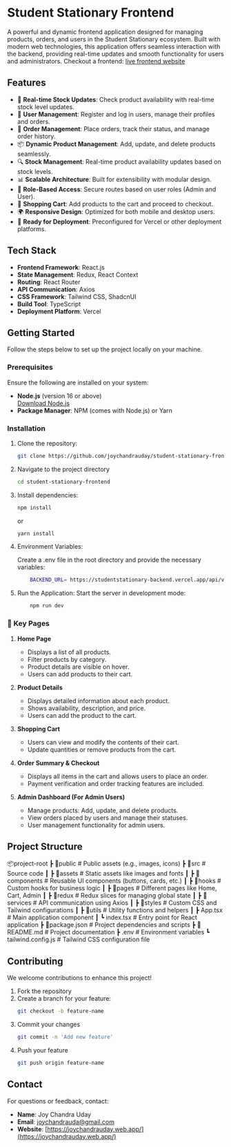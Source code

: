 # Student Stationary Frontend

A powerful and dynamic frontend application designed for managing products, orders, and users in the Student Stationary ecosystem. Built with modern web technologies, this application offers seamless interaction with the backend, providing real-time updates and smooth functionality for users and administrators.
Checkout a frontend: [live frontend website](https://student-stationary-frontend.vercel.app/)

## Features
- 🌟 **Real-time Stock Updates**: Check product availability with real-time stock level updates.
- 👤 **User Management**: Register and log in users, manage their profiles and orders.
- 📧 **Order Management**: Place orders, track their status, and manage order history.
- 📦 **Dynamic Product Management**: Add, update, and delete products seamlessly.
- 🔍 **Stock Management**: Real-time product availability updates based on stock levels.
- 📊 **Scalable Architecture**: Built for extensibility with modular design.
- 🔐 **Role-Based Access**: Secure routes based on user roles (Admin and User).
- 🛒 **Shopping Cart**: Add products to the cart and proceed to checkout.
- 🌍 **Responsive Design**: Optimized for both mobile and desktop users.
- 🚀 **Ready for Deployment**: Preconfigured for Vercel or other deployment platforms.

## Tech Stack

- **Frontend Framework**: React.js
- **State Management**: Redux, React Context
- **Routing**: React Router
- **API Communication**: Axios
- **CSS Framework**: Tailwind CSS, ShadcnUI
- **Build Tool**: TypeScript
- **Deployment Platform**: Vercel

## Getting Started

Follow the steps below to set up the project locally on your machine.

### Prerequisites

Ensure the following are installed on your system:

- **Node.js** (version 16 or above)  
  [Download Node.js](https://nodejs.org/)
- **Package Manager**: NPM (comes with Node.js) or Yarn

### Installation

1.  Clone the repository:
    ```bash
    git clone https://github.com/joychandrauday/student-stationary-frontend.git
    ```
2.  Navigate to the project directory
    ```bash
    cd student-stationary-frontend
    ```
3.  Install dependencies:

    ```bash
    npm install
    ```

    or

    ```bash
    yarn install
    ```

4.  Environment Variables:

    Create a .env file in the root directory and provide the necessary variables:

    ```bash
        BACKEND_URL= https://studentstationary-backend.vercel.app/api/v1
    ```

6.  Run the Application:
    Start the server in development mode:



    ```bash
        npm run dev
    ```


### 🌟 Key Pages

1. **Home Page**
   - Displays a list of all products.
   - Filter products by category.
   - Product details are visible on hover.
   - Users can add products to their cart.

2. **Product Details**
   - Displays detailed information about each product.
   - Shows availability, description, and price.
   - Users can add the product to the cart.

3. **Shopping Cart**
   - Users can view and modify the contents of their cart.
   - Update quantities or remove products from the cart.

4. **Order Summary & Checkout**
   - Displays all items in the cart and allows users to place an order.
   - Payment verification and order tracking features are included.

5. **Admin Dashboard (For Admin Users)**
   - Manage products: Add, update, and delete products.
   - View orders placed by users and manage their statuses.
   - User management functionality for admin users.

## Project Structure
📦project-root
┣ 📂public # Public assets (e.g., images, icons)
┣ 📂src # Source code
┃ ┣ 📂assets # Static assets like images and fonts
┃ ┣ 📂components # Reusable UI components (buttons, cards, etc.)
┃ ┣ 📂hooks # Custom hooks for business logic
┃ ┣ 📂pages # Different pages like Home, Cart, Admin
┃ ┣ 📂redux # Redux slices for managing global state
┃ ┣ 📂services # API communication using Axios
┃ ┣ 📂styles # Custom CSS and Tailwind configurations
┃ ┣ 📂utils # Utility functions and helpers
┃ ┣ App.tsx # Main application component
┃ ┗ index.tsx # Entry point for React application
┣ 📜package.json # Project dependencies and scripts
┣ 📜README.md # Project documentation
┣ .env # Environment variables
┗ tailwind.config.js # Tailwind CSS configuration file

## Contributing

We welcome contributions to enhance this project!

1. Fork the repository
2. Create a branch for your feature:
   ```bash
   git checkout -b feature-name
    ```
3. Commit your changes
    ```bash
    git commit -m 'Add new feature'
    ```
4.  Push your feature
    ```bash
    git push origin feature-name
    ```

## Contact

For questions or feedback, contact:

- **Name**: Joy Chandra Uday
- **Email**: joychandrauda@gmail.com
- **Website**: [https://joychandrauday.web.app/](https://joychandrauday.web.app/)

